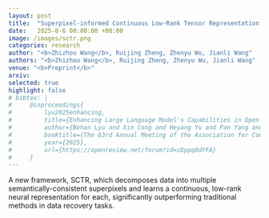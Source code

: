 ```yaml
---
layout: post
title:  "Superpixel-informed Continuous Low-Rank Tensor Representation for Multi-Dimensional Data Recovery"
date:   2025-8-6 00:00:00 +00:00
image: /images/sctr.png
categories: research
author: "<b>Zhizhou Wang</b>, Ruijing Zheng, Zhenyu Wu, Jianli Wang"
authors: "<b>Zhizhou Wang</b>, Ruijing Zheng, Zhenyu Wu, Jianli Wang"
venue: "<b>Preprint</b>"
arxiv: 
selected: true
highlight: false
# bibtex: |
#     @inproceedings{
#         lyu2025enhancing,
#         title={Enhancing Large Language Model's Capabilities in Open Domains via Autonomous Tool Integration from {GitHub}},
#         author={Bohan Lyu and Xin Cong and Heyang Yu and Pan Yang and Cheng Qian and Zihe Wang and Yujia Qin and Yining Ye and Yaxi Lu and Chen Qian and Zhong Zhang and Yukun Yan and Yankai Lin and Zhiyuan Liu and Maosong Sun},
#         booktitle={The 63rd Annual Meeting of the Association for Computational Linguistics},
#         year={2025},
#         url={https://openreview.net/forum?id=cDppq8dYFA}
#     }
---
```

A new framework, SCTR, which decomposes data into multiple semantically-consistent superpixels and learns a continuous, low-rank neural representation for each, significantly outperforming traditional methods in data recovery tasks.